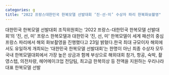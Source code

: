 ```yaml
---
categories: g
title: "2022 프랑스대한민국 한복모델 선발대회 ‘진·선·미’ 수상자 파리 한복화보촬영"
---
```

대한민국 한복모델 선발대회 조직위원회는 ‘2022 프랑스-대한민국 한복모델 선발대회’의 ‘진, 선, 미’ 프랑스 한복모델과 대한민국 ‘진, 선, 미’ 한복모델이 세계 패션의 중심 프랑스 파리에서 해외 화보촬영을 진행했다고 23일 밝혔다.한국 최대 규모이자 해외에서도 유일하게 개최되는 ‘대한민국 한복모델 선발대회’는 한명이 아닌 최종 수상자 모두 국내 한복모델대회에서 가장 높은 상금과 함께 부상으로 해외대회 참가, 항공, 숙박, 촬영스텝, 의전차량, 헤어메이크업 전담팀, 최고급 한복의상 등 전액을 지원하는 우리나라 대표 한복모델 선발